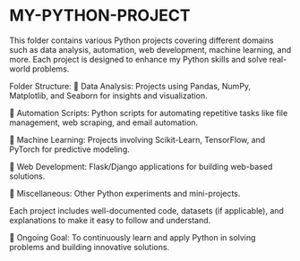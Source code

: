 # MY-PYTHON-PROJECT
This folder contains various Python projects covering different domains such as data analysis, automation, web development, machine learning, and more. Each project is designed to enhance my Python skills and solve real-world problems.

Folder Structure:
📁 Data Analysis: Projects using Pandas, NumPy, Matplotlib, and Seaborn for insights and visualization.

📁 Automation Scripts: Python scripts for automating repetitive tasks like file management, web scraping, and email automation.

📁 Machine Learning: Projects involving Scikit-Learn, TensorFlow, and PyTorch for predictive modeling.

📁 Web Development: Flask/Django applications for building web-based solutions.

📁 Miscellaneous: Other Python experiments and mini-projects.

Each project includes well-documented code, datasets (if applicable), and explanations to make it easy to follow and understand.

🚀 Ongoing Goal: To continuously learn and apply Python in solving problems and building innovative solutions.
